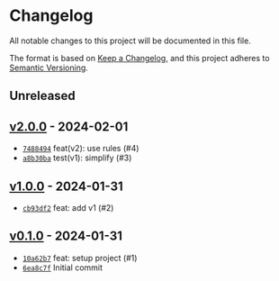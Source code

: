 # Changelog

All notable changes to this project will be documented in this file.

The format is based on [Keep a Changelog](https://keepachangelog.com/en/1.0.0/), and this project adheres to [Semantic Versioning](https://semver.org/spec/v2.0.0.html).

## Unreleased

## [v2.0.0](https://github.com/alexfalkowski/fizzbuzz/releases/tag/v2.0.0) - 2024-02-01

- [`7488494`](https://github.com/alexfalkowski/fizzbuzz/commit/7488494cde4b2d97163c72086064082edcfc1f80) feat(v2): use rules (#4)
- [`a8b30ba`](https://github.com/alexfalkowski/fizzbuzz/commit/a8b30ba6e6e9409ffec7b564a01ab0b5572c081a) test(v1): simplify (#3)

## [v1.0.0](https://github.com/alexfalkowski/fizzbuzz/releases/tag/v1.0.0) - 2024-01-31

- [`cb93df2`](https://github.com/alexfalkowski/fizzbuzz/commit/cb93df22b91750798ce6f41db3833d234a4f3e91) feat: add v1 (#2)

## [v0.1.0](https://github.com/alexfalkowski/fizzbuzz/releases/tag/v0.1.0) - 2024-01-31

- [`10a62b7`](https://github.com/alexfalkowski/fizzbuzz/commit/10a62b721e40f46320e52e12e96b35af48cd64b7) feat: setup project (#1)
- [`6ea8c7f`](https://github.com/alexfalkowski/fizzbuzz/commit/6ea8c7f925a3cf9d51d4a9be2fb8b5183d5aeff3) Initial commit
